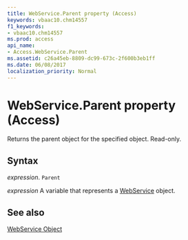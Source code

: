 ```yaml
---
title: WebService.Parent property (Access)
keywords: vbaac10.chm14557
f1_keywords:
- vbaac10.chm14557
ms.prod: access
api_name:
- Access.WebService.Parent
ms.assetid: c26a45eb-8809-dc99-673c-2f600b3eb1ff
ms.date: 06/08/2017
localization_priority: Normal
---
```



# WebService.Parent property (Access)

Returns the parent object for the specified object. Read-only.


## Syntax

_expression_. `Parent`

_expression_ A variable that represents a [WebService](Access.WebService.md) object.


## See also


[WebService Object](Access.WebService.md)

